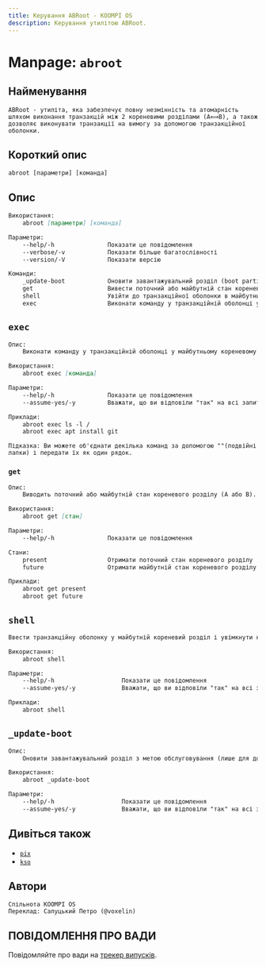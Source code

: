 ```yaml
---
title: Керування ABRoot - KOOMPI OS
description: Керування утилітою ABRoot.
---
```


# Manpage: `abroot`

## Найменування

```text
ABRoot - утиліта, яка забезпечує повну незмінність та атомарність шляхом виконання транзакцій між 2 кореневими розділами (A⟺B), а також дозволяє виконувати транзакції на вимогу за допомогою транзакційної оболонки.
```

## Короткий опис

```text
abroot [параметри] [команда]
```

## Опис

```markdown
Використання:
    abroot [параметри] [команда]

Параметри:
    --help/-h               Показати це повідомлення
    --verbose/-v            Показати більше багатослівності
    --version/-V            Показати версію

Команди:
    _update-boot            Оновити завантажувальний розділ (boot partition) *[лише для досвідчених користувачів!]*
    get                     Вивести поточний або майбутній стан кореневого розділу
    shell                   Увійти до транзакційної оболонки в майбутньому кореневому розділі і переключитися на нього під час наступного завантаження
    exec                    Виконати команду у транзакційній оболонці у майбутньому кореневому розділі і переключитися на нього під час наступного завантаження
```

## `exec`

```markdown
Опис:
    Виконати команду у транзакційній оболонці у майбутньому кореневому розділі і переключитися на нього під час наступного завантаження.

Використання:
    abroot exec [команда]

Параметри:
    --help/-h               Показати це повідомлення
    --assume-yes/-y         Вважати, що ви відповіли "так" на всі запитання

Приклади:
    abroot exec ls -l /
    abroot exec apt install git 
```

```text
Підказка: Ви можете об'єднати декілька команд за допомогою ""(подвійні лапки) і передати їх як один рядок.
```

### `get`

```markdown
Опис:
    Виводить поточний або майбутній стан кореневого розділу (A або B).

Використання:
    abroot get [стан]

Параметри:
    --help/-h               Показати це повідомлення

Стани:
    present                 Отримати поточний стан кореневого розділу
    future                  Отримати майбутній стан кореневого розділу

Приклади:
    abroot get present
    abroot get future
```

## `shell`

```markdown
Ввести транзакційну оболонку у майбутній кореневий розділ і увімкнути кореневий при наступному завантаженні.

Використання:
    abroot shell

Параметри:
    --help/-h                   Показати це повідомлення
    --assume-yes/-y             Вважати, що ви відповіли "так" на всі запитання

Приклади:
    abroot shell
```

## `_update-boot`

```markdown
Опис:
    Оновити завантажувальний розділ з метою обслуговування (лише для досвідчених користувачів!).

Використання:
    abroot _update-boot

Параметри:
    --help/-h                   Показати це повідомлення
    --assume-yes/-y             Вважати, що ви відповіли "так" на всі запитання
```

## Дивіться також

- [`pix`](/docs/pix/index.uk)
- [`kso`](/docs/kso/index.uk)

## Автори

```text
Спільнота KOOMPI OS
Переклад: Сапуцький Петро (@voxelin)
```

## ПОВІДОМЛЕННЯ ПРО ВАДИ

Повідомляйте про вади на [трекер випусків](https://github.com/koompi-os/ABRoot/issues).
